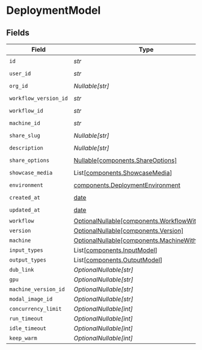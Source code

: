 # DeploymentModel


## Fields

| Field                                                                                        | Type                                                                                         | Required                                                                                     | Description                                                                                  |
| -------------------------------------------------------------------------------------------- | -------------------------------------------------------------------------------------------- | -------------------------------------------------------------------------------------------- | -------------------------------------------------------------------------------------------- |
| `id`                                                                                         | *str*                                                                                        | :heavy_check_mark:                                                                           | N/A                                                                                          |
| `user_id`                                                                                    | *str*                                                                                        | :heavy_check_mark:                                                                           | N/A                                                                                          |
| `org_id`                                                                                     | *Nullable[str]*                                                                              | :heavy_check_mark:                                                                           | N/A                                                                                          |
| `workflow_version_id`                                                                        | *str*                                                                                        | :heavy_check_mark:                                                                           | N/A                                                                                          |
| `workflow_id`                                                                                | *str*                                                                                        | :heavy_check_mark:                                                                           | N/A                                                                                          |
| `machine_id`                                                                                 | *str*                                                                                        | :heavy_check_mark:                                                                           | N/A                                                                                          |
| `share_slug`                                                                                 | *Nullable[str]*                                                                              | :heavy_check_mark:                                                                           | N/A                                                                                          |
| `description`                                                                                | *Nullable[str]*                                                                              | :heavy_check_mark:                                                                           | N/A                                                                                          |
| `share_options`                                                                              | [Nullable[components.ShareOptions]](../../models/components/shareoptions.md)                 | :heavy_check_mark:                                                                           | N/A                                                                                          |
| `showcase_media`                                                                             | List[[components.ShowcaseMedia](../../models/components/showcasemedia.md)]                   | :heavy_check_mark:                                                                           | N/A                                                                                          |
| `environment`                                                                                | [components.DeploymentEnvironment](../../models/components/deploymentenvironment.md)         | :heavy_check_mark:                                                                           | N/A                                                                                          |
| `created_at`                                                                                 | [date](https://docs.python.org/3/library/datetime.html#date-objects)                         | :heavy_check_mark:                                                                           | N/A                                                                                          |
| `updated_at`                                                                                 | [date](https://docs.python.org/3/library/datetime.html#date-objects)                         | :heavy_check_mark:                                                                           | N/A                                                                                          |
| `workflow`                                                                                   | [OptionalNullable[components.WorkflowWithName]](../../models/components/workflowwithname.md) | :heavy_minus_sign:                                                                           | N/A                                                                                          |
| `version`                                                                                    | [OptionalNullable[components.Version]](../../models/components/version.md)                   | :heavy_minus_sign:                                                                           | N/A                                                                                          |
| `machine`                                                                                    | [OptionalNullable[components.MachineWithName]](../../models/components/machinewithname.md)   | :heavy_minus_sign:                                                                           | N/A                                                                                          |
| `input_types`                                                                                | List[[components.InputModel](../../models/components/inputmodel.md)]                         | :heavy_minus_sign:                                                                           | N/A                                                                                          |
| `output_types`                                                                               | List[[components.OutputModel](../../models/components/outputmodel.md)]                       | :heavy_minus_sign:                                                                           | N/A                                                                                          |
| `dub_link`                                                                                   | *OptionalNullable[str]*                                                                      | :heavy_minus_sign:                                                                           | N/A                                                                                          |
| `gpu`                                                                                        | *OptionalNullable[str]*                                                                      | :heavy_minus_sign:                                                                           | N/A                                                                                          |
| `machine_version_id`                                                                         | *OptionalNullable[str]*                                                                      | :heavy_minus_sign:                                                                           | N/A                                                                                          |
| `modal_image_id`                                                                             | *OptionalNullable[str]*                                                                      | :heavy_minus_sign:                                                                           | N/A                                                                                          |
| `concurrency_limit`                                                                          | *OptionalNullable[int]*                                                                      | :heavy_minus_sign:                                                                           | N/A                                                                                          |
| `run_timeout`                                                                                | *OptionalNullable[int]*                                                                      | :heavy_minus_sign:                                                                           | N/A                                                                                          |
| `idle_timeout`                                                                               | *OptionalNullable[int]*                                                                      | :heavy_minus_sign:                                                                           | N/A                                                                                          |
| `keep_warm`                                                                                  | *OptionalNullable[int]*                                                                      | :heavy_minus_sign:                                                                           | N/A                                                                                          |
